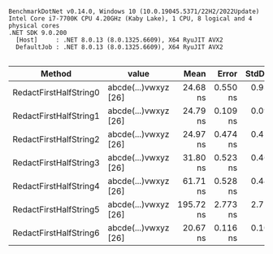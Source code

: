 ```

BenchmarkDotNet v0.14.0, Windows 10 (10.0.19045.5371/22H2/2022Update)
Intel Core i7-7700K CPU 4.20GHz (Kaby Lake), 1 CPU, 8 logical and 4 physical cores
.NET SDK 9.0.200
  [Host]     : .NET 8.0.13 (8.0.1325.6609), X64 RyuJIT AVX2
  DefaultJob : .NET 8.0.13 (8.0.1325.6609), X64 RyuJIT AVX2


```
| Method                 | value                | Mean      | Error    | StdDev   | Gen0   | Allocated |
|----------------------- |--------------------- |----------:|---------:|---------:|-------:|----------:|
| RedactFirstHalfString0 | abcde(...)vwxyz [26] |  24.68 ns | 0.550 ns | 0.934 ns | 0.0191 |      80 B |
| RedactFirstHalfString1 | abcde(...)vwxyz [26] |  24.79 ns | 0.109 ns | 0.091 ns | 0.0421 |     176 B |
| RedactFirstHalfString2 | abcde(...)vwxyz [26] |  24.97 ns | 0.474 ns | 0.420 ns | 0.0421 |     176 B |
| RedactFirstHalfString3 | abcde(...)vwxyz [26] |  31.80 ns | 0.523 ns | 0.464 ns | 0.0497 |     208 B |
| RedactFirstHalfString4 | abcde(...)vwxyz [26] |  61.71 ns | 0.528 ns | 0.441 ns | 0.0650 |     272 B |
| RedactFirstHalfString5 | abcde(...)vwxyz [26] | 195.72 ns | 2.773 ns | 2.723 ns | 0.0401 |     168 B |
| RedactFirstHalfString6 | abcde(...)vwxyz [26] |  20.67 ns | 0.116 ns | 0.103 ns | 0.0306 |     128 B |
